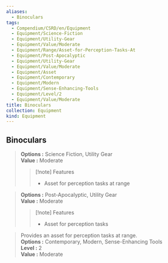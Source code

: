 ```yaml
---
aliases:
  - Binoculars
tags:
  - Compendium/CSRD/en/Equipment
  - Equipment/Science-Fiction
  - Equipment/Utility-Gear
  - Equipment/Value/Moderate
  - Equipment/Range/Asset-for-Perception-Tasks-At
  - Equipment/Post-Apocalyptic
  - Equipment/Utility-Gear
  - Equipment/Value/Moderate
  - Equipment/Asset
  - Equipment/Contemporary
  - Equipment/Modern
  - Equipment/Sense-Enhancing-Tools
  - Equipment/Level/2
  - Equipment/Value/Moderate
title: Binoculars
collection: Equipment
kind: Equipment
---
```

## Binoculars  
  
>  
> **Options :** Science Fiction, Utility Gear  
> **Value :** Moderate  
>>[!note] Features  
>> - Asset for perception tasks at range  
  
>  
> **Options :** Post-Apocalyptic, Utility Gear  
> **Value :** Moderate  
>>[!note] Features  
>> - Asset for perception tasks  
  
>Provides an asset for perception tasks at range.  
> **Options :** Contemporary, Modern, Sense-Enhancing Tools  
> **Level :** 2  
> **Value :** Moderate